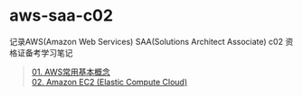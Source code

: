 # aws-saa-c02
记录AWS(Amazon Web Services) SAA(Solutions Architect Associate) c02 资格证备考学习笔记

>[01. AWS常用基本概念](https://github.com/suangjo/aws-saa-c02/blob/main/01.%20AWS%E5%B8%B8%E7%94%A8%E5%9F%BA%E6%9C%AC%E6%A6%82%E5%BF%B5.md)\
>[02. Amazon EC2 (Elastic Compute Cloud)](https://github.com/suangjo/aws-saa-c02/blob/main/02.%20Amazon%20EC2%20(Elastic%20Compute%20Cloud).md)

